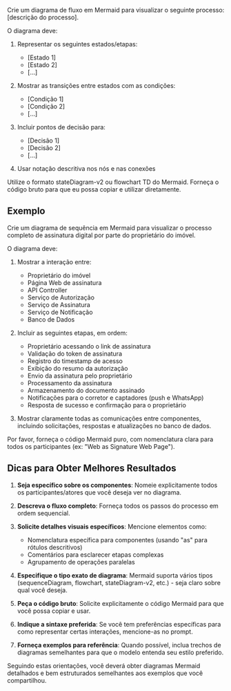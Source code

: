 Crie um diagrama de fluxo em Mermaid para visualizar o seguinte processo: [descrição do processo].

O diagrama deve:
1. Representar os seguintes estados/etapas:
   - [Estado 1]
   - [Estado 2]
   - [...]

2. Mostrar as transições entre estados com as condições:
   - [Condição 1]
   - [Condição 2]
   - [...]

3. Incluir pontos de decisão para:
   - [Decisão 1]
   - [Decisão 2]
   - [...]

4. Usar notação descritiva nos nós e nas conexões

Utilize o formato stateDiagram-v2 ou flowchart TD do Mermaid. Forneça o código bruto para que eu possa copiar e utilizar diretamente.

## Exemplo

Crie um diagrama de sequência em Mermaid para visualizar o processo completo de assinatura digital por parte do proprietário do imóvel.

O diagrama deve:
1. Mostrar a interação entre:
   - Proprietário do imóvel
   - Página Web de assinatura
   - API Controller
   - Serviço de Autorização
   - Serviço de Assinatura
   - Serviço de Notificação
   - Banco de Dados

2. Incluir as seguintes etapas, em ordem:
   - Proprietário acessando o link de assinatura
   - Validação do token de assinatura
   - Registro do timestamp de acesso
   - Exibição do resumo da autorização
   - Envio da assinatura pelo proprietário
   - Processamento da assinatura
   - Armazenamento do documento assinado
   - Notificações para o corretor e captadores (push e WhatsApp)
   - Resposta de sucesso e confirmação para o proprietário

3. Mostrar claramente todas as comunicações entre componentes, incluindo solicitações, respostas e atualizações no banco de dados.

Por favor, forneça o código Mermaid puro, com nomenclatura clara para todos os participantes (ex: "Web as Signature Web Page").


## Dicas para Obter Melhores Resultados

1. **Seja específico sobre os componentes**: Nomeie explicitamente todos os participantes/atores que você deseja ver no diagrama.
    
2. **Descreva o fluxo completo**: Forneça todos os passos do processo em ordem sequencial.
    
3. **Solicite detalhes visuais específicos**: Mencione elementos como:
    
    - Nomenclatura específica para componentes (usando "as" para rótulos descritivos)
    - Comentários para esclarecer etapas complexas
    - Agrupamento de operações paralelas
4. **Especifique o tipo exato de diagrama**: Mermaid suporta vários tipos (sequenceDiagram, flowchart, stateDiagram-v2, etc.) - seja claro sobre qual você deseja.
    
5. **Peça o código bruto**: Solicite explicitamente o código Mermaid para que você possa copiar e usar.
    
6. **Indique a sintaxe preferida**: Se você tem preferências específicas para como representar certas interações, mencione-as no prompt.
    
7. **Forneça exemplos para referência**: Quando possível, inclua trechos de diagramas semelhantes para que o modelo entenda seu estilo preferido.
    

Seguindo estas orientações, você deverá obter diagramas Mermaid detalhados e bem estruturados semelhantes aos exemplos que você compartilhou.
